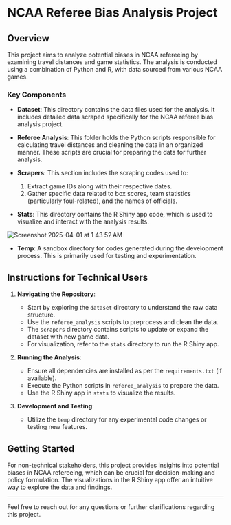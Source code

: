 # NCAA Referee Bias Analysis Project

## Overview

This project aims to analyze potential biases in NCAA refereeing by examining travel distances and game statistics. The analysis is conducted using a combination of Python and R, with data sourced from various NCAA games.

### Key Components

- **Dataset**: This directory contains the data files used for the analysis. It includes detailed data scraped specifically for the NCAA referee bias analysis project.

- **Referee Analysis**: This folder holds the Python scripts responsible for calculating travel distances and cleaning the data in an organized manner. These scripts are crucial for preparing the data for further analysis.

- **Scrapers**: This section includes the scraping codes used to:
  1. Extract game IDs along with their respective dates.
  2. Gather specific data related to box scores, team statistics (particularly foul-related), and the names of officials.

- **Stats**: This directory contains the R Shiny app code, which is used to visualize and interact with the analysis results.
  
![Screenshot 2025-04-01 at 1 43 52 AM](https://github.com/user-attachments/assets/c5d9c4cf-c4be-4521-93d4-c9dae43f925a)

- **Temp**: A sandbox directory for codes generated during the development process. This is primarily used for testing and experimentation.

  

## Instructions for Technical Users

1. **Navigating the Repository**:
   - Start by exploring the `dataset` directory to understand the raw data structure.
   - Use the `referee_analysis` scripts to preprocess and clean the data.
   - The `scrapers` directory contains scripts to update or expand the dataset with new game data.
   - For visualization, refer to the `stats` directory to run the R Shiny app.

2. **Running the Analysis**:
   - Ensure all dependencies are installed as per the `requirements.txt` (if available).
   - Execute the Python scripts in `referee_analysis` to prepare the data.
   - Use the R Shiny app in `stats` to visualize the results.

3. **Development and Testing**:
   - Utilize the `temp` directory for any experimental code changes or testing new features.

## Getting Started

For non-technical stakeholders, this project provides insights into potential biases in NCAA refereeing, which can be crucial for decision-making and policy formulation. The visualizations in the R Shiny app offer an intuitive way to explore the data and findings.

---

Feel free to reach out for any questions or further clarifications regarding this project.
